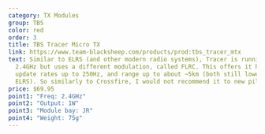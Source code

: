 ```yaml
---
category: TX Modules
group: TBS
color: red
order: 3
title: TBS Tracer Micro TX
link: https://www.team-blacksheep.com/products/prod:tbs_tracer_mtx
text: Similar to ELRS (and other modern radio systems), Tracer is running on
  2.4GHz but uses a different modulation, called FLRC. This offers it higher
  update rates up to 250Hz, and range up to about ~5km (both still lower than
  ELRS). So similarly to Crossfire, I would not recommend it to new pilots
price: $69.95
point1: "Freq: 2.4GHz"
point2: "Output: 1W"
point3: "Module bay: JR"
point4: "Weight: 75g"
---
```

